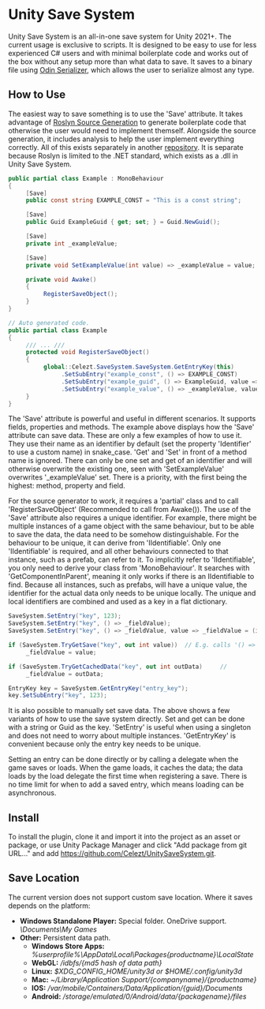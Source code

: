 # Unity Save System

Unity Save System is an all-in-one save system for Unity 2021+. The current usage is exclusive to scripts. It is designed to be easy to use for less experienced C# users and with minimal boilerplate code and works out of the box without any setup more than what data to save. It saves to a binary file using [Odin Serializer](https://github.com/TeamSirenix/odin-serializer), which allows the user to serialize almost any type.

## How to Use

The easiest way to save something is to use the 'Save' attribute. It takes advantage of [Roslyn Source Generation](https://github.com/dotnet/roslyn) to generate boilerplate code that otherwise the user would need to implement themself. Alongside the source generation, it includes analysis to help the user implement everything correctly. All of this exists separately in another [repository](https://github.com/Celezt/UnitySaveSystemSourceGenerator). It is separate because Roslyn is limited to the .NET standard, which exists as a .dll in Unity Save System.

```cs
public partial class Example : MonoBehaviour
{
     [Save]
     public const string EXAMPLE_CONST = "This is a const string";

     [Save]
     public Guid ExampleGuid { get; set; } = Guid.NewGuid();

     [Save]
     private int _exampleValue;

     [Save]
     private void SetExampleValue(int value) => _exampleValue = value;

     private void Awake()
     {
          RegisterSaveObject();
     }
}

// Auto generated code.
public partial class Example
{
     /// ... ///
     protected void RegisterSaveObject()
     {
          global::Celezt.SaveSystem.SaveSystem.GetEntryKey(this)
               .SetSubEntry("example_const", () => EXAMPLE_CONST)
               .SetSubEntry("example_guid", () => ExampleGuid, value => ExampleGuid = (Guid)value)
               .SetSubEntry("example_value", () => _exampleValue, value => SetExampleValue((int)value));
     }
}
```
The 'Save' attribute is powerful and useful in different scenarios. It supports fields, properties and methods. The example above displays how the 'Save' attribute can save data. These are only a few examples of how to use it. They use their name as an identifier by default (set the property 'Identifier' to use a custom name) in snake_case. 'Get' and 'Set' in front of a method name is ignored. There can only be one set and get of an identifier and will otherwise overwrite the existing one, seen with 'SetExampleValue' overwrites '_exampleValue' set. There is a priority, with the first being the highest: method, property and field.

For the source generator to work, it requires a 'partial' class and to call 'RegisterSaveObject' (Recommended to call from Awake()). The use of the 'Save' attribute also requires a unique identifier. For example, there might be multiple instances of a game object with the same behaviour, but to be able to save the data, the data need to be somehow distinguishable. For the behaviour to be unique, it can derive from 'IIdentifiable'. Only one 'IIdentifiable' is required, and all other behaviours connected to that instance, such as a prefab, can refer to it. To implicitly refer to 'IIdentifiable', you only need to derive your class from 'MonoBehaviour'. It searches with 'GetComponentInParent', meaning it only works if there is an IIdentifiable to find. Because all instances, such as prefabs, will have a unique value, the identifier for the actual data only needs to be unique locally. The unique and local identifiers are combined and used as a key in a flat dictionary.
     
```cs
SaveSystem.SetEntry("key", 123);
SaveSystem.SetEntry("key", () => _fieldValue);
SaveSystem.SetEntry("key", () => _fieldValue, value => _fieldValue = (int)value);

if (SaveSystem.TryGetSave("key", out int value))  // E.g. calls '() => _fieldValue'.
     _fieldValue = value;

if (SaveSystem.TryGetCachedData("key", out int outData)     // 
     _fieldValue = outData;

EntryKey key = SaveSystem.GetEntryKey("entry_key");
key.SetSubEntry("key", 123);
```
It is also possible to manually set save data. The above shows a few variants of how to use the save system directly. Set and get can be done with a string or Guid as the key. 'SetEntry' is useful when using a singleton and does not need to worry about multiple instances. 'GetEntryKey' is convenient because only the entry key needs to be unique.

Setting an entry can be done directly or by calling a delegate when the game saves or loads. When the game loads, it caches the data; the data loads by the load delegate the first time when registering a save. There is no time limit for when to add a saved entry, which means loading can be asynchronous.

## Install

To install the plugin, clone it and import it into the project as an asset or package, or use Unity Package Manager and click "Add package from git URL..." and add https://github.com/Celezt/UnitySaveSystem.git.

## Save Location

The current version does not support custom save location. Where it saves depends on the platform:
* **Windows Standalone Player:** Special folder. OneDrive support. *\Documents\My Games*
* **Other:** Persistent data path.
  * **Windows Store Apps:** *%userprofile%\AppData\Local\Packages\{productname}\LocalState*
  * **WebGL:** */idbfs/{md5 hash of data path}*
  * **Linux:** *$XDG_CONFIG_HOME/unity3d or $HOME/.config/unity3d*
  * **Mac:** *~/Library/Application Support/{companyname}/{productname}*
  * **IOS:** */var/mobile/Containers/Data/Application/{guid}/Documents*
  * **Android:** */storage/emulated/0/Android/data/{packagename}/files*
